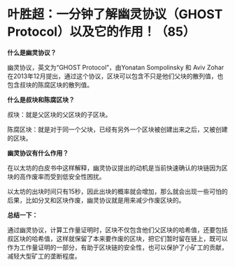 # 叶胜超：一分钟了解幽灵协议（GHOST Protocol）以及它的作用！（85）

**什么是幽灵协议？**



幽灵协议，英文为“GHOST Protocol”，由Yonatan Sompolinsky 和 Aviv Zohar在2013年12月提出，通过这个协议，区块可以包含不只是他们父块的散列值，也包含叔块的陈腐区块的散列值。



**什么是叔块和陈腐区块？**



叔块：就是父区块的父区块的子区块。



陈腐区块：就是对于同一个父块，已经有另外一个区块被创建出来之后，又被创建的区块。



**幽灵协议有什么作用？**



在以太坊的白皮书中这样解释，幽灵协议提出的动机是当前快速确认的块链因为区块的高作废率而受到低安全性困扰。



以太坊的出块时间只有15秒，因此出块的概率就会增加，那么就会出现一些可怕的后果，比如分叉和区块作废，幽灵协议就是用来减少作废区块的。



**总结一下：**



通过幽灵协议，计算工作量证明时，区块不仅包含他们父区块的哈希值，还要包括叔区块的哈希值，这样就保留了本来要作废的区块，把它们暂时留在链上，既可以作为工作量证明的一部分，有助于区块链的安全性，也可以保护了小矿工的贡献，减轻大型矿工的垄断程度。
